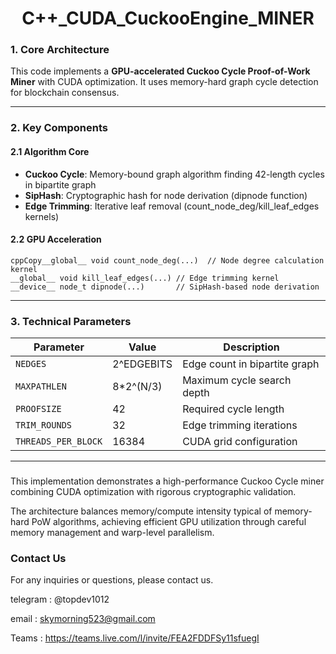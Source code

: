 # 

<div align="center">
   <h1>C++_CUDA_CuckooEngine_MINER</h1>
</div>



### **1. Core Architecture**

This code implements a **GPU-accelerated Cuckoo Cycle Proof-of-Work Miner** with CUDA optimization. It uses memory-hard graph cycle detection for blockchain consensus.

------

### **2. Key Components**

#### **2.1 Algorithm Core**

- **Cuckoo Cycle**: Memory-bound graph algorithm finding 42-length cycles in bipartite graph
- **SipHash**: Cryptographic hash for node derivation (dipnode function)
- **Edge Trimming**: Iterative leaf removal (count_node_deg/kill_leaf_edges kernels)

#### **2.2 GPU Acceleration**

```
cppCopy__global__ void count_node_deg(...)  // Node degree calculation kernel
__global__ void kill_leaf_edges(...) // Edge trimming kernel
__device__ node_t dipnode(...)       // SipHash-based node derivation
```

------

### **3.  Technical Parameters**

| Parameter           | Value      | Description                   |
| ------------------- | ---------- | ----------------------------- |
| `NEDGES`            | 2^EDGEBITS | Edge count in bipartite graph |
| `MAXPATHLEN`        | 8*2^(N/3)  | Maximum cycle search depth    |
| `PROOFSIZE`         | 42         | Required cycle length         |
| `TRIM_ROUNDS`       | 32         | Edge trimming iterations      |
| `THREADS_PER_BLOCK` | 16384      | CUDA grid configuration       |

------

### 

This implementation demonstrates a high-performance Cuckoo Cycle miner combining CUDA optimization with rigorous cryptographic validation. 

The architecture balances memory/compute intensity typical of memory-hard PoW algorithms, achieving efficient GPU utilization through careful memory management and warp-level parallelism.

### **Contact Us**

For any inquiries or questions, please contact us.

telegram : @topdev1012

email :  skymorning523@gmail.com

Teams :  https://teams.live.com/l/invite/FEA2FDDFSy11sfuegI